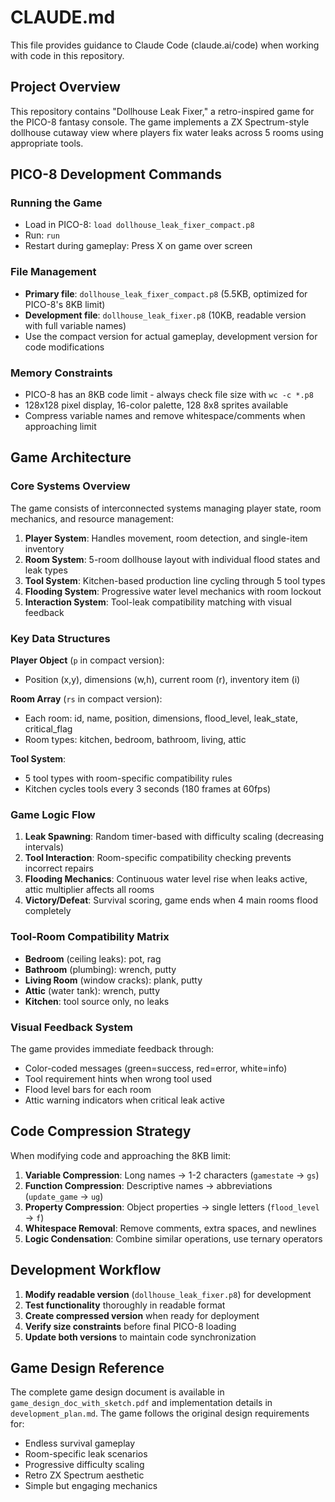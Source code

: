 # CLAUDE.md

This file provides guidance to Claude Code (claude.ai/code) when working with code in this repository.

## Project Overview

This repository contains "Dollhouse Leak Fixer," a retro-inspired game for the PICO-8 fantasy console. The game implements a ZX Spectrum-style dollhouse cutaway view where players fix water leaks across 5 rooms using appropriate tools.

## PICO-8 Development Commands

### Running the Game
- Load in PICO-8: `load dollhouse_leak_fixer_compact.p8`
- Run: `run`
- Restart during gameplay: Press X on game over screen

### File Management
- **Primary file**: `dollhouse_leak_fixer_compact.p8` (5.5KB, optimized for PICO-8's 8KB limit)
- **Development file**: `dollhouse_leak_fixer.p8` (10KB, readable version with full variable names)
- Use the compact version for actual gameplay, development version for code modifications

### Memory Constraints
- PICO-8 has an 8KB code limit - always check file size with `wc -c *.p8`
- 128x128 pixel display, 16-color palette, 128 8x8 sprites available
- Compress variable names and remove whitespace/comments when approaching limit

## Game Architecture

### Core Systems Overview
The game consists of interconnected systems managing player state, room mechanics, and resource management:

1. **Player System**: Handles movement, room detection, and single-item inventory
2. **Room System**: 5-room dollhouse layout with individual flood states and leak types
3. **Tool System**: Kitchen-based production line cycling through 5 tool types
4. **Flooding System**: Progressive water level mechanics with room lockout
5. **Interaction System**: Tool-leak compatibility matching with visual feedback

### Key Data Structures

**Player Object** (`p` in compact version):
- Position (x,y), dimensions (w,h), current room (r), inventory item (i)

**Room Array** (`rs` in compact version):
- Each room: id, name, position, dimensions, flood_level, leak_state, critical_flag
- Room types: kitchen, bedroom, bathroom, living, attic

**Tool System**:
- 5 tool types with room-specific compatibility rules
- Kitchen cycles tools every 3 seconds (180 frames at 60fps)

### Game Logic Flow

1. **Leak Spawning**: Random timer-based with difficulty scaling (decreasing intervals)
2. **Tool Interaction**: Room-specific compatibility checking prevents incorrect repairs
3. **Flooding Mechanics**: Continuous water level rise when leaks active, attic multiplier affects all rooms
4. **Victory/Defeat**: Survival scoring, game ends when 4 main rooms flood completely

### Tool-Room Compatibility Matrix

- **Bedroom** (ceiling leaks): pot, rag
- **Bathroom** (plumbing): wrench, putty  
- **Living Room** (window cracks): plank, putty
- **Attic** (water tank): wrench, putty
- **Kitchen**: tool source only, no leaks

### Visual Feedback System

The game provides immediate feedback through:
- Color-coded messages (green=success, red=error, white=info)
- Tool requirement hints when wrong tool used
- Flood level bars for each room
- Attic warning indicators when critical leak active

## Code Compression Strategy

When modifying code and approaching the 8KB limit:

1. **Variable Compression**: Long names → 1-2 characters (`gamestate` → `gs`)
2. **Function Compression**: Descriptive names → abbreviations (`update_game` → `ug`)
3. **Property Compression**: Object properties → single letters (`flood_level` → `f`)
4. **Whitespace Removal**: Remove comments, extra spaces, and newlines
5. **Logic Condensation**: Combine similar operations, use ternary operators

## Development Workflow

1. **Modify readable version** (`dollhouse_leak_fixer.p8`) for development
2. **Test functionality** thoroughly in readable format
3. **Create compressed version** when ready for deployment
4. **Verify size constraints** before final PICO-8 loading
5. **Update both versions** to maintain code synchronization

## Game Design Reference

The complete game design document is available in `game_design_doc_with_sketch.pdf` and implementation details in `development_plan.md`. The game follows the original design requirements for:
- Endless survival gameplay
- Room-specific leak scenarios  
- Progressive difficulty scaling
- Retro ZX Spectrum aesthetic
- Simple but engaging mechanics